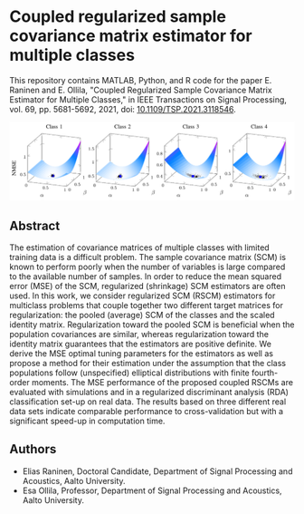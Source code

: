 # Coupled regularized sample covariance matrix estimator for multiple classes

This repository contains MATLAB, Python, and R code for the paper E. Raninen and E. Ollila, "Coupled Regularized Sample Covariance Matrix Estimator for Multiple Classes," in IEEE Transactions on Signal Processing, vol. 69, pp. 5681-5692, 2021, doi: [10.1109/TSP.2021.3118546](https://doi.org/10.1109/TSP.2021.3118546).

<img src="NMSEs.png"/>

## Abstract

The estimation of covariance matrices of multiple classes with limited training data is a difficult problem. The sample covariance matrix (SCM) is known to perform poorly when the number of variables is large compared to the available number of samples. In order to reduce the mean squared error (MSE) of the SCM, regularized (shrinkage) SCM estimators are often used. In this work, we consider regularized SCM (RSCM) estimators for multiclass problems that couple together two different target matrices for regularization: the pooled (average) SCM of the classes and the scaled identity matrix. Regularization toward the pooled SCM is beneficial when the population covariances are similar, whereas regularization toward the identity matrix guarantees that the estimators are positive definite. We derive the MSE optimal tuning parameters for the estimators as well as propose a method for their estimation under the assumption that the class populations follow (unspecified) elliptical distributions with finite fourth-order moments. The MSE performance of the proposed coupled RSCMs are evaluated with simulations and in a regularized discriminant analysis (RDA) classification set-up on real data. The results based on three different real data sets indicate comparable performance to cross-validation but with a significant speed-up in computation time.

## Authors
- Elias Raninen, Doctoral Candidate, Department of Signal Processing and Acoustics, Aalto University.
- Esa Ollila, Professor, Department of Signal Processing and Acoustics, Aalto University.
